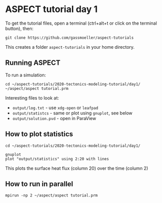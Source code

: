 # ASPECT tutorial day 1

To get the tutorial files, open a terminal (ctrl+alt+t or click on the terminal button), then:
```
git clone https://github.com/gassmoeller/aspect-tutorials
```
This creates a folder ``aspect-tutorials`` in your home directory.


## Running ASPECT

To run a simulation:
```
cd ~/aspect-tutorials/2020-tectonics-modeling-tutorial/day1/
~/aspect/aspect tutorial.prm
```

Interesting files to look at:
- ``output/log.txt`` - use ``xdg-open`` or ``leafpad``
- ``output/statistcs`` - same or plot using ``gnuplot``, see below
- ``output/solution.pvd`` - open in ParaView


## How to plot statistics

```
cd ~/aspect-tutorials/2020-tectonics-modeling-tutorial/day1/

gnuplot
plot "output/statistics" using 2:20 with lines
```
This plots the surface heat flux (column 20) over the time (column 2)


## How to run in parallel

```
mpirun -np 2 ~/aspect/aspect tutorial.prm
```